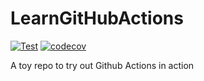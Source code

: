 # LearnGitHubActions
[![Test](https://github.com/StarostinV/LearnGitHubActions/actions/workflows/test-code.yaml/badge.svg)](https://github.com/StarostinV/LearnGitHubActions/)
[![codecov](https://codecov.io/gh/StarostinV/LearnGitHubActions/branch/main/graph/badge.svg)](https://codecov.io/gh/StarostinV/LearnGitHubActions)


A toy repo to try out Github Actions in action
